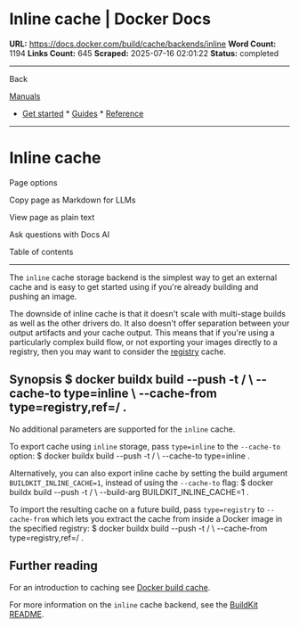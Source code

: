 # Inline cache | Docker Docs

**URL:** https://docs.docker.com/build/cache/backends/inline
**Word Count:** 1194
**Links Count:** 645
**Scraped:** 2025-07-16 02:01:22
**Status:** completed

---

Back

[Manuals](https://docs.docker.com/manuals/)

  * [Get started](https://docs.docker.com/get-started/)   * [Guides](https://docs.docker.com/guides/)   * [Reference](https://docs.docker.com/reference/)

* * *

# Inline cache

Page options

Copy page as Markdown for LLMs

View page as plain text

Ask questions with Docs AI

Table of contents

* * *

The `inline` cache storage backend is the simplest way to get an external cache and is easy to get started using if you're already building and pushing an image.

The downside of inline cache is that it doesn't scale with multi-stage builds as well as the other drivers do. It also doesn't offer separation between your output artifacts and your cache output. This means that if you're using a particularly complex build flow, or not exporting your images directly to a registry, then you may want to consider the [registry](https://docs.docker.com/build/cache/backends/registry/) cache.

## Synopsis               $ docker buildx build --push -t <registry>/<image> \       --cache-to type=inline \       --cache-from type=registry,ref=<registry>/<image> .     

No additional parameters are supported for the `inline` cache.

To export cache using `inline` storage, pass `type=inline` to the `--cache-to` option:               $ docker buildx build --push -t <registry>/<image> \       --cache-to type=inline .     

Alternatively, you can also export inline cache by setting the build argument `BUILDKIT_INLINE_CACHE=1`, instead of using the `--cache-to` flag:               $ docker buildx build --push -t <registry>/<image> \       --build-arg BUILDKIT_INLINE_CACHE=1 .     

To import the resulting cache on a future build, pass `type=registry` to `--cache-from` which lets you extract the cache from inside a Docker image in the specified registry:               $ docker buildx build --push -t <registry>/<image> \       --cache-from type=registry,ref=<registry>/<image> .     

## Further reading

For an introduction to caching see [Docker build cache](https://docs.docker.com/build/cache/).

For more information on the `inline` cache backend, see the [BuildKit README](https://github.com/moby/buildkit#inline-push-image-and-cache-together).